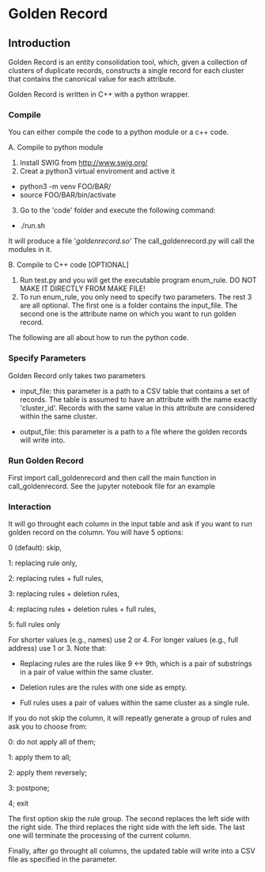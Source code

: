Golden Record 
===================

Introduction
----------
Golden Record is an entity consolidation tool, which, given a collection of clusters of duplicate records, constructs a single record for each cluster that contains the canonical value for each attribute. 

Golden Record is written in C++ with a python wrapper.

### Compile

You can either compile the code to a python module or a c++ code.

A. Compile to python module

1. Install SWIG from http://www.swig.org/
2. Creat a python3 virtual enviroment and active it

* python3 -m venv FOO/BAR/
* source FOO/BAR/bin/activate

3. Go to the 'code' folder and execute the following command:

* ./run.sh 

It will produce a file '_goldenrecord.so'_ The call_goldenrecord.py will call the modules in it.

B. Compile to C++ code [OPTIONAL]

1. Run test.py and you will get the executable program enum_rule. DO NOT MAKE IT DIRECTLY FROM MAKE FILE!
2. To run enum_rule, you only need to specify two parameters. The rest 3 are all optional. The first one is a folder contains the input_file. The second one is the attribute name on which you want to run golden record.

The following are all about how to run the python code. 

### Specify Parameters
Golden Record only takes two parameters

* input_file: this parameter is a path to a CSV table that contains a set of records. The table is assumed to have an attribute with the name exactly 'cluster_id'. Records with the same value in this attribute are considered  within the same cluster.

* output_file: this parameter is a path to a file where the golden records will write into.

### Run Golden Record

First import call_goldenrecord and then call the main function in call_goldenrecord. See the jupyter notebook file for an example

### Interaction

It will go throught each column in the input table and ask if you want to run golden record on the column. You will have 5 options:

0 (default): skip,  

1: replacing rule only, 

2: replacing rules + full rules, 

3: replacing rules + deletion rules, 

4: replacing rules + deletion rules + full rules,

5: full rules only

For shorter values (e.g., names) use 2 or 4. For longer values (e.g., full address) use 1 or 3. Note that:

* Replacing rules are the rules like 9 <-> 9th, which is a pair of substrings in a pair of value within the same cluster.

* Deletion rules are the rules with one side as empty.

* Full rules uses a pair of values within the same cluster as a single rule.

If you do not skip the column, it will repeatly generate a group of rules and ask you to choose from:

0: do not apply all of them;  

1: apply them to all;  

2: apply them reversely; 

3: postpone;  

4; exit

The first option skip the rule group. The second replaces the left side with the right side. The third replaces the right side with the left side. The last one will terminate the processing of the current column.

Finally, after go throught all columns, the updated table will write into a CSV file as specified in the parameter.


